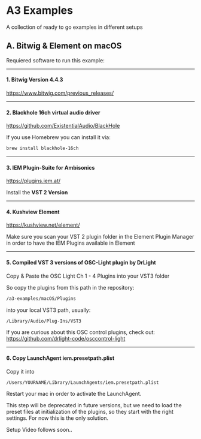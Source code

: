 # A3 Examples
A collection of ready to go examples in different setups

## A. Bitwig & Element on macOS

Requiered software to run this example:

---
#### 1. Bitwig Version 4.4.3

https://www.bitwig.com/previous_releases/

---

#### 2. Blackhole 16ch virtual audio driver

https://github.com/ExistentialAudio/BlackHole

If you use Homebrew you can install it via:
```bash
brew install blackhole-16ch
```
---

#### 3. IEM Plugin-Suite for Ambisonics

https://plugins.iem.at/

Install the **VST 2 Version**

---
#### 4. Kushview Element

https://kushview.net/element/

Make sure you scan your VST 2 plugin folder in the Element Plugin Manager in order to have the IEM Plugins available in Element

---

#### 5. Compiled VST 3 versions of OSC-Light plugin by DrLight

Copy & Paste the OSC Light Ch 1 - 4 Plugins into your VST3 folder

So copy the plugins from this path in the repository: 
```bash
/a3-examples/macOS/Plugins
```
into your local VST3 path, usually:
```bash
/Library/Audio/Plug-Ins/VST3
```

If you are curious about this OSC control plugins, check out: https://github.com/drlight-code/osccontrol-light

---
#### 6. Copy LaunchAgent iem.presetpath.plist

Copy it into 
```bash
/Users/YOURNAME/Library/LaunchAgents/iem.presetpath.plist
```

Restart your mac in order to activate the LaunchAgent.

This step will be deprecated in future versions, but we need to load the preset files at initialization of the plugins, so they start with the right settings. For now this is the only solution.

Setup Video follows soon..